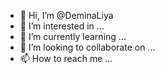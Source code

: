 - 👋 Hi, I’m @DeminaLiya
- 👀 I’m interested in ...
- 🌱 I’m currently learning ...
- 💞️ I’m looking to collaborate on ...
- 📫 How to reach me ...

<!---
DeminaLiya/DeminaLiya is a ✨ special ✨ repository because its `README.md` (this file) appears on your GitHub profile.
You can click the Preview link to take a look at your changes.
--->
